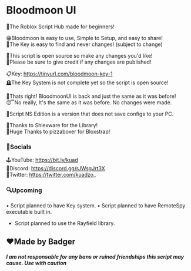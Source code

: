 # Bloodmoon UI

🍼The Roblox Script Hub made for beginners!

😁Bloodmoon is easy to use, Simple to Setup, and easy to share!  
🔑The Key is easy to find and never changes! (subject to change)

📂This script is open source so make any changes you'd like!  
🤝Please be sure to give credit if any changes are published!

📋Key: https://tinyurl.com/bloodmoon-key-1  
🪦The Key System is not complete yet so the script is open source!

🎉Thats right! BloodmoonUI is back and just the same as it was before!  
😴No really, It's the same as it was before. No changes were made.

🦺Script NS Edition is a version that does not save configs to your PC.

📗Thanks to Shlexware for the Library!  
🍕Huge Thanks to pizzaboxer for Bloxstrap!  

### 📱Socials  

🕹️YouTube: https://bit.ly/kuad  
💬Discord: https://discord.gg/rJWsgJrt3X  
🐤Twitter: https://twitter.com/kuadzo_

### 🔍Upcoming

• Script planned to have Key system.
• Script planned to have RemoteSpy executable built in.
* Script planned to use the Rayfield library.

## ❤️Made by Badger

#### *I am not responsable for any bans or ruined friendships this script may cause. Use with caution*
